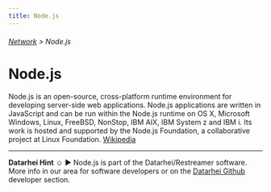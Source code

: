 ```yaml
---
title: Node.js
---
```

###### [Network](../wiki/network-technology.html) > Node.js

# Node.js

Node.js is an open-source, cross-platform runtime environment for developing server-side web applications. Node.js applications are written in JavaScript and can be run within the Node.js runtime on OS X, Microsoft Windows, Linux, FreeBSD, NonStop, IBM AIX, IBM System z and IBM i. Its work is hosted and supported by the Node.js Foundation, a collaborative project at Linux Foundation. <a href="https://en.wikipedia.org/wiki/Node.js" target="_blank">Wikipedia</a>  

---  
**Datarhei Hint** ☺ ► Node.js is part of the Datarhei/Restreamer software. More info in our area for software developers or on the [Datarhei Github](https://github.com/datarhei/restreamer/) developer section.
